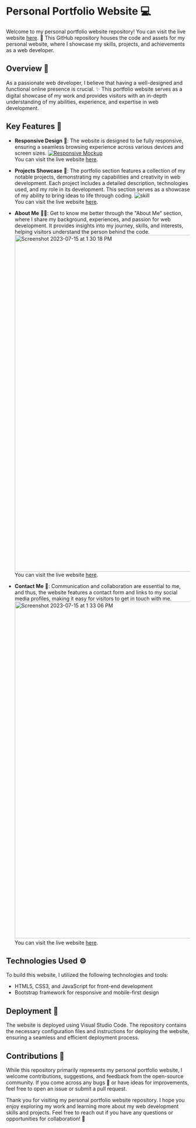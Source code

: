 # Personal Portfolio Website 💻

Welcome to my personal portfolio website repository! You can visit the live website [here](https://prince-tagadiya.github.io/Prince-Portfolio/). 🚀 This GitHub repository houses the code and assets for my personal website, where I showcase my skills, projects, and achievements as a web developer.

## Overview 🌟
As a passionate web developer, I believe that having a well-designed and functional online presence is crucial. ✨ This portfolio website serves as a digital showcase of my work and provides visitors with an in-depth understanding of my abilities, experience, and expertise in web development.

## Key Features 🔑
- **Responsive Design** 📱: The website is designed to be fully responsive, ensuring a seamless browsing experience across various devices and screen sizes.
        [![Responsive Mockup](https://github.com/Prince-Tagadiya/Prince-Portfolio/assets/131431955/da5cbb11-39f9-4061-8ae3-817fe2cfccef)](https://prince-tagadiya.github.io/Prince-Portfolio/)<br>
  You can visit the live website [here](https://prince-tagadiya.github.io/Prince-Portfolio/).

<!-- - **Skill Section** 🚀: Highlighting my skills as a web developer, this section provides an overview of the programming languages, frameworks, and tools I have mastered. It showcases my proficiency in HTML, CSS, JavaScript, and my ability to work with frameworks such as Bootstrap.
  <img width="1118" alt="Screenshot 2023-07-15 at 1 22 01 PM" src="https://github.com/Prince-Tagadiya/Prince-Portfolio/assets/131431955/92756778-9f75-4436-9231-cabd64cfe62c">
You can visit the live website [here](https://prince-tagadiya.github.io/Prince-Portfolio/). -->

- **Projects Showcase** 🎉: The portfolio section features a collection of my notable projects, demonstrating my capabilities and creativity in web development. Each project includes a detailed description, technologies used, and my role in its development. This section serves as a showcase of my ability to bring ideas to life through coding.
  ![skill](https://github.com/Prince-Tagadiya/Prince-Portfolio/assets/131431955/70268cbd-bff5-411e-9b91-a23d7ab228b9)<br>
You can visit the live website [here](https://prince-tagadiya.github.io/Prince-Portfolio/).

- **About Me** 🙋‍♂️: Get to know me better through the "About Me" section, where I share my background, experiences, and passion for web development. It provides insights into my journey, skills, and interests, helping visitors understand the person behind the code.
  <img width="920" alt="Screenshot 2023-07-15 at 1 30 18 PM" src="https://github.com/Prince-Tagadiya/Prince-Portfolio/assets/131431955/e4c82e9b-5dbb-4135-9476-5b347ac1b2a7"><br>
You can visit the live website [here](https://prince-tagadiya.github.io/Prince-Portfolio/).

<!-- - **Resume/CV** 📄: The website also includes a downloadable version of my resume or CV, providing a comprehensive overview of my education, work experience, and other relevant information.-->
  
- **Contact Me** 📧: Communication and collaboration are essential to me, and thus, the website features a contact form and links to my social media profiles, making it easy for visitors to get in touch with me.
  <img width="920" alt="Screenshot 2023-07-15 at 1 33 06 PM" src="https://github.com/Prince-Tagadiya/Prince-Portfolio/assets/131431955/dbd0fc13-a6b0-440d-a6f0-600f50b49481"><br>
  You can visit the live website [here](https://prince-tagadiya.github.io/Prince-Portfolio/).


## Technologies Used ⚙️
To build this website, I utilized the following technologies and tools:
- HTML5, CSS3, and JavaScript for front-end development
- Bootstrap framework for responsive and mobile-first design

## Deployment 🚀
The website is deployed using Visual Studio Code. The repository contains the necessary configuration files and instructions for deploying the website, ensuring a seamless and efficient deployment process.

## Contributions 🤝
While this repository primarily represents my personal portfolio website, I welcome contributions, suggestions, and feedback from the open-source community. If you come across any bugs 🐛 or have ideas for improvements, feel free to open an issue or submit a pull request.

Thank you for visiting my personal portfolio website repository. I hope you enjoy exploring my work and learning more about my web development skills and projects. Feel free to reach out if you have any questions or opportunities for collaboration! 📩
